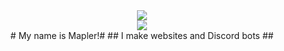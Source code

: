 <div align="center">
<img align="center" src="https://komarev.com/ghpvc/?username=maplerxyz&color=e22319" /><br>
<img align="center" src="https://discord.c99.nl/widget/theme-3/666731058649366556.png" /><br>
  # My name is Mapler!#
  ## I make websites and Discord bots ##
</div>

